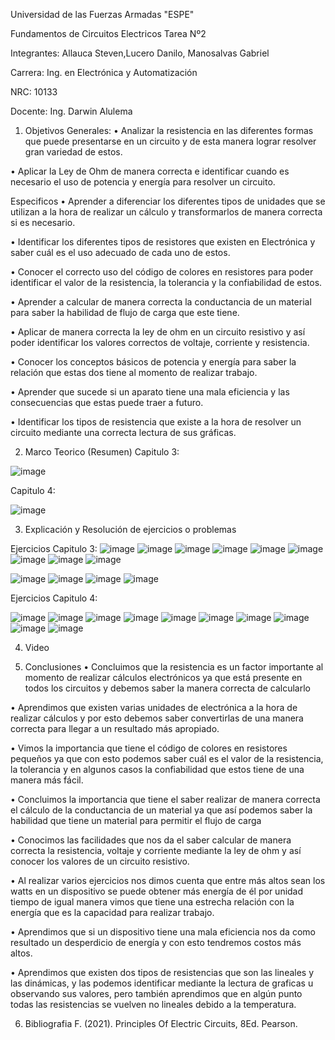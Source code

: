 Universidad de las Fuerzas Armadas "ESPE"

Fundamentos de Circuitos Electricos
Tarea Nº2

Integrantes: Allauca Steven,Lucero Danilo, Manosalvas Gabriel

Carrera: Ing. en Electrónica y Automatización

NRC: 10133

Docente: Ing. Darwin Alulema

1. Objetivos
Generales:
• Analizar la resistencia en las diferentes formas que puede presentarse en un circuito y de esta manera lograr resolver gran variedad de estos.

• Aplicar la Ley de Ohm de manera correcta e identificar cuando es necesario el uso de potencia y energía para resolver un circuito.

Especificos
• Aprender a diferenciar los diferentes tipos de unidades que se utilizan a la hora de realizar un cálculo y transformarlos de manera correcta si es necesario.

• Identificar los diferentes tipos de resistores que existen en Electrónica y saber cuál es el uso adecuado de cada uno de estos.

• Conocer el correcto uso del código de colores en resistores para poder identificar el valor de la resistencia, la tolerancia y la confiabilidad de estos.

• Aprender a calcular de manera correcta la conductancia de un material para saber la habilidad de flujo de carga que este tiene.

• Aplicar de manera correcta la ley de ohm en un circuito resistivo y así poder identificar los valores correctos de voltaje, corriente y resistencia.

• Conocer los conceptos básicos de potencia y energía para saber la relación que estas dos tiene al momento de realizar trabajo.

• Aprender que sucede si un aparato tiene una mala eficiencia y las consecuencias que estas puede traer a futuro.

• Identificar los tipos de resistencia que existe a la hora de resolver un circuito mediante una correcta lectura de sus gráficas.

2. Marco Teorico (Resumen)
Capitulo 3:

![image](https://user-images.githubusercontent.com/94025287/142240763-413a094e-6595-447e-902e-69ecfd07d9c6.png)

Capitulo 4:

![image](https://user-images.githubusercontent.com/94025287/142258838-cb553ce6-e60a-43ec-9db4-494f9c6f972c.png)


3. Explicación y Resolución de ejercicios o problemas

Ejercicios Capitulo 3:
![image](https://user-images.githubusercontent.com/94025287/142414611-98212a7f-6722-4baf-8c2b-c8865f0d3ee3.png)
![image](https://user-images.githubusercontent.com/94025287/142414692-0cca7ced-a93a-4ccf-aafd-0fc0a7750533.png)
![image](https://user-images.githubusercontent.com/94025287/142414730-c04e1e3f-03aa-4aa8-b1c2-ea2be1f94ac6.png)
![image](https://user-images.githubusercontent.com/94025287/142414780-008c660b-63cc-4440-bb78-e62cb6026437.png)
![image](https://user-images.githubusercontent.com/94025287/142414875-de97d20a-1f6f-4318-8b60-9c2bdb1b9871.png)
![image](https://user-images.githubusercontent.com/94025287/142414981-87e44db0-5e37-41c7-ac14-a8ecbb9e09f1.png)
![image](https://user-images.githubusercontent.com/94025287/142415005-bf4cd404-df68-4b74-96fc-2d5df390b86c.png)
![image](https://user-images.githubusercontent.com/94025287/142415081-d671b099-9776-46c9-aab3-72ed76accb58.png)
![image](https://user-images.githubusercontent.com/94025287/142415112-39260458-f63f-48cb-92fc-c194ab98a071.png)

![image](https://user-images.githubusercontent.com/94025287/142341809-a5f82406-708a-415f-bb39-1cde82572de9.png)
![image](https://user-images.githubusercontent.com/94025287/142341840-faf8b8d8-3a0f-4632-a12b-7a5e313074fd.png)
![image](https://user-images.githubusercontent.com/94025287/142341915-3c1798d1-c6e9-45ca-9659-93df2c6e967b.png)
![image](https://user-images.githubusercontent.com/94025287/142341936-3428a510-2551-456d-920f-134e94ee4d06.png)

Ejercicios Capitulo 4:

![image](https://user-images.githubusercontent.com/94025287/142341972-cf77f7d7-206a-418d-b4ba-658724048935.png)
![image](https://user-images.githubusercontent.com/94025287/142341986-fd8956cd-41b9-435c-8530-002c608336a1.png)
![image](https://user-images.githubusercontent.com/94025287/142342092-9c6f8a7a-01c7-4997-9aee-4da5c4b3199f.png)
![image](https://user-images.githubusercontent.com/94025287/142342166-0df3a3ae-bcd7-4d5e-8382-b293011e7de8.png)
![image](https://user-images.githubusercontent.com/94025287/142342197-da842ff1-962e-4d1b-8491-a3632f07a4ac.png)
![image](https://user-images.githubusercontent.com/94025287/142342215-ff0e9762-eec8-4e2e-966b-52e1bfb3538e.png)
![image](https://user-images.githubusercontent.com/94025287/142342261-8ff84f37-6fae-4f64-887e-a928ee556aa8.png)
![image](https://user-images.githubusercontent.com/94025287/142342288-9a638175-02d8-49e3-8a1e-2791bf6ec047.png)
![image](https://user-images.githubusercontent.com/94025287/142342334-ef949696-0218-4858-98a0-b921bf5b2df9.png)
![image](https://user-images.githubusercontent.com/94025287/142342362-6dc45dcd-a671-46bd-8a21-0c748bf8fe63.png)


4. Video

5. Conclusiones
• Concluimos que la resistencia es un factor importante al momento de realizar cálculos electrónicos ya que está presente en todos los circuitos y debemos saber la manera correcta de calcularlo

• Aprendimos que existen varias unidades de electrónica a la hora de realizar cálculos y por esto debemos saber convertirlas de una manera correcta para llegar a un resultado más apropiado.

• Vimos la importancia que tiene el código de colores en resistores pequeños ya que con esto podemos saber cuál es el valor de la resistencia, la tolerancia y en algunos casos la confiabilidad que estos tiene de una manera más fácil.

• Concluimos la importancia que tiene el saber realizar de manera correcta el cálculo de la conductancia de un material ya que así podemos saber la habilidad que tiene un material para permitir el flujo de carga

• Conocimos las facilidades que nos da el saber calcular de manera correcta la resistencia, voltaje y corriente mediante la ley de ohm y así conocer los valores de un circuito resistivo.

• Al realizar varios ejercicios nos dimos cuenta que entre más altos sean los watts en un dispositivo se puede obtener más energía de él por unidad tiempo de igual manera vimos que tiene una estrecha relación con la energía que es la capacidad para realizar trabajo.

• Aprendimos que si un dispositivo tiene una mala eficiencia nos da como resultado un desperdicio de energía y con esto tendremos costos más altos.

• Aprendimos que existen dos tipos de resistencias que son las lineales y las dinámicas, y las podemos identificar mediante la lectura de graficas u observando sus valores, pero también aprendimos que en algún punto todas las resistencias se vuelven no lineales debido a la temperatura.

6. Bibliografia
F. (2021). Principles Of Electric Circuits, 8Ed. Pearson.


